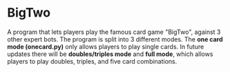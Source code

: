 # BigTwo
A program that lets players play the famous card game "BigTwo", against 3 other expert bots. 
The program is split into 3 different modes. The **one card mode (onecard.py)** only allows players to play single cards. In future updates there will be **doubles/triples mode** and **full mode**, which allows players to play doubles, triples, and five card combinations.
